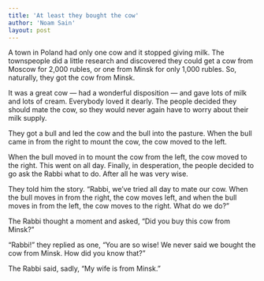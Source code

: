 ```yaml
---
title: 'At least they bought the cow'
author: 'Noam Sain'
layout: post
---
```


A town in Poland had only one cow and it stopped giving milk. The townspeople did a little research and discovered they could get a cow from Moscow for 2,000 rubles, or one from Minsk for only 1,000 rubles. So, naturally, they got the cow from Minsk.

It was a great cow — had a wonderful disposition — and gave lots of milk and lots of cream. Everybody loved it dearly. The people decided they should mate the cow, so they would never again have to worry about their milk supply.

They got a bull and led the cow and the bull into the pasture. When the bull came in from the right to mount the cow, the cow moved to the left.

When the bull moved in to mount the cow from the left, the cow moved to the right. This went on all day. Finally, in desperation, the people decided to go ask the Rabbi what to do. After all he was very wise.

They told him the story. “Rabbi, we’ve tried all day to mate our cow. When the bull moves in from the right, the cow moves left, and when the bull moves in from the left, the cow moves to the right. What do we do?”

The Rabbi thought a moment and asked, “Did you buy this cow from Minsk?”

“Rabbi!” they replied as one, “You are so wise! We never said we bought the cow from Minsk. How did you know that?”

The Rabbi said, sadly, “My wife is from Minsk.”
